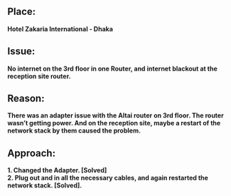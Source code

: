 ## Place:
**Hotel Zakaria International - Dhaka**
## Issue: 
**No internet on the 3rd floor in one Router, and internet
blackout at the reception site router.**
## Reason:  
**There was an adapter issue with the Altai router on
3rd floor. The router wasn’t getting power. And on the reception
site, maybe a restart of the network stack by them caused the
problem.**
## Approach:  
**1. Changed the Adapter. [Solved]  
2. Plug out and in all the necessary cables, and again restarted
the network stack. [Solved].**
